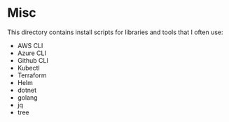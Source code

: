 # Misc

This directory contains install scripts for libraries and tools that I often use:

- AWS CLI
- Azure CLI
- Github CLI
- Kubectl
- Terraform
- Helm
- dotnet
- golang
- jq
- tree
